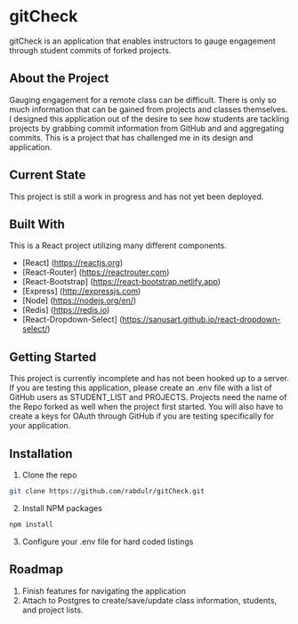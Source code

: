 # gitCheck

gitCheck is an application that enables instructors to gauge engagement through student commits of forked projects.

## About the Project

Gauging engagement for a remote class can be difficult. There is only so much information that can be gained from projects and classes themselves. I designed this application
out of the desire to see how students are tackling projects by grabbing commit information from GitHub and and aggregating commits. This is a project that has challenged me in
its design and application.

## Current State

This project is still a work in progress and has not yet been deployed.

## Built With

This is a React project utilizing many different components.
* [React] (https://reactjs.org)
* [React-Router] (https://reactrouter.com)
* [React-Bootstrap] (https://react-bootstrap.netlify.app)
* [Express] (http://expressjs.com)
* [Node] (https://nodejs.org/en/)
* [Redis] (https://redis.io)
* [React-Dropdown-Select] (https://sanusart.github.io/react-dropdown-select/)

## Getting Started

This project is currently incomplete and has not been hooked up to a server. If you are testing this application, please create an .env file with a list of GitHub users as STUDENT_LIST 
and PROJECTS. Projects need the name of the Repo forked as well when the project first started. You will also have to create a keys for OAuth through GitHub if you are testing specifically 
for your application.

## Installation

1. Clone the repo
```sh
git clone https://github.com/rabdulr/gitCheck.git
```
2. Install NPM packages
```sh
npm install
```
3. Configure your .env file for hard coded listings

## Roadmap

1. Finish features for navigating the application
2. Attach to Postgres to create/save/update class information, students, and project lists.

